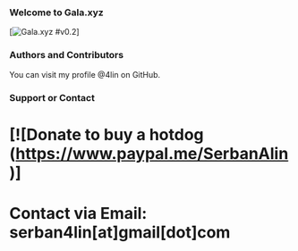 ### Welcome to Gala.xyz
[![Gala.xyz #v0.2](https://github.com/4lin/Gala.xyz/releases)]

### Authors and Contributors
You can visit my profile @4lin on GitHub.
 
### Support or Contact
# [![Donate to buy a hotdog (https://www.paypal.me/SerbanAlin)]
# Contact via Email: serban4lin[at]gmail[dot]com
